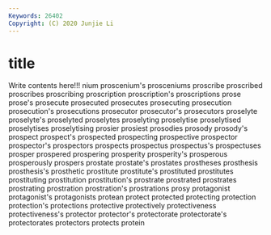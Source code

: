 ```yaml
---
Keywords: 26402
Copyright: (C) 2020 Junjie Li
---
```


# title

Write contents here!!!
nium 
proscenium's 
prosceniums 
proscribe 
proscribed 
proscribes 
proscribing 
proscription 
proscription's 
proscriptions
prose 
prose's 
prosecute 
prosecuted 
prosecutes 
prosecuting 
prosecution 
prosecution's 
prosecutions 
prosecutor
prosecutor's 
prosecutors 
proselyte 
proselyte's 
proselyted 
proselytes 
proselyting 
proselytise 
proselytised 
proselytises
proselytising 
prosier 
prosiest 
prosodies 
prosody 
prosody's 
prospect 
prospect's 
prospected 
prospecting
prospective 
prospector 
prospector's 
prospectors 
prospects 
prospectus 
prospectus's 
prospectuses 
prosper 
prospered
prospering 
prosperity 
prosperity's 
prosperous 
prosperously 
prospers 
prostate 
prostate's 
prostates 
prostheses
prosthesis 
prosthesis's 
prosthetic 
prostitute 
prostitute's 
prostituted 
prostitutes 
prostituting 
prostitution 
prostitution's
prostrate 
prostrated 
prostrates 
prostrating 
prostration 
prostration's 
prostrations 
prosy 
protagonist 
protagonist's
protagonists 
protean 
protect 
protected 
protecting 
protection 
protection's 
protections 
protective 
protectively
protectiveness 
protectiveness's 
protector 
protector's 
protectorate 
protectorate's 
protectorates 
protectors 
protects 
protein
